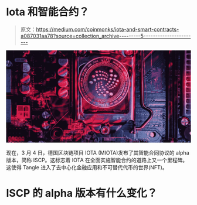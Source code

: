 # Iota 和智能合约？

> 原文：<https://medium.com/coinmonks/iota-and-smart-contracts-a087031aa78?source=collection_archive---------5----------------------->

![](img/b959a5c94bf35daaf06a3c74bda11199.png)

现在，3 月 4 日，德国区块链项目 IOTA (MIOTA)发布了其智能合同协议的 alpha 版本，简称 ISCP。这标志着 IOTA 在全面实施智能合约的道路上又一个里程碑。这使得 Tangle 进入了去中心化金融应用和不可替代代币的世界(NFT)。

# ISCP 的 alpha 版本有什么变化？